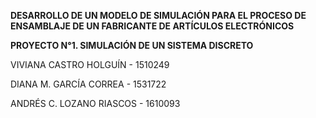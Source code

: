 **DESARROLLO DE UN MODELO DE SIMULACIÓN PARA EL PROCESO DE ENSAMBLAJE DE UN FABRICANTE DE ARTÍCULOS ELECTRÓNICOS**

**PROYECTO N°1. SIMULACIÓN DE UN SISTEMA DISCRETO**

VIVIANA CASTRO HOLGUÍN  -  1510249

DIANA M. GARCÍA CORREA  -  1531722

ANDRÉS C. LOZANO RIASCOS  -  1610093


